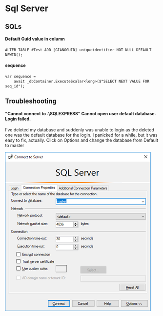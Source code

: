 # Sql Server

## SQLs

#### Default Guid value in column

```text
ALTER TABLE #Test ADD [GIANGGUID] uniqueidentifier NOT NULL DEFAULT NEWID();
```

#### sequence

```text
var sequence = 
    await _dbContainer.ExecuteScalar<long>($"SELECT NEXT VALUE FOR seq_id");
```

## Troubleshooting

#### "Cannot connect to .\SQLEXPRESS"  Cannot open user default database. Login failed.

I've deleted my database and suddenly was unable to login as the deleted one was the default database for the login. I panicked for a while, but it was easy to fix, actually. Click on Options and change the database from Default to master

![](.gitbook/assets/image%20%287%29.png)

